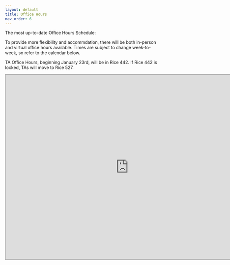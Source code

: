 ```yaml
---
layout: default
title: Office Hours
nav_order: 6
---
```


The most up-to-date Office Hours Schedule:

To provide more flexibility and accommdation, there will be both in-person and virtual office hours available. Times are subject to change week-to-week, so refer to the calendar below.

TA Office Hours, beginning January 23rd, will be in Rice 442. If Rice 442 is locked, TAs will move to Rice 527.

<iframe src="https://calendar.google.com/calendar/embed?height=600&wkst=1&bgcolor=%23ffffff&ctz=America%2FNew_York&mode=WEEK&src=aHNjdGVkcjVyb2NiZWMwa3Bjb2FzcHRsZDRAZ3JvdXAuY2FsZW5kYXIuZ29vZ2xlLmNvbQ&color=%23616161" style="border:solid 1px #777" width="800" height="600" frameborder="0" scrolling="no"></iframe>
